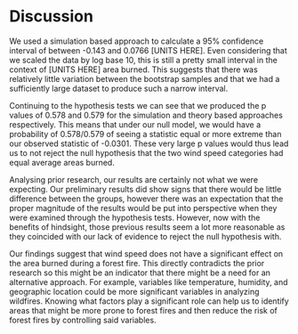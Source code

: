 # Discussion

We used a simulation based approach to calculate a 95% confidence interval of between -0.143 and 0.0766 [UNITS HERE]. Even considering that we scaled the data by log base 10, this is still a pretty small interval in the context of [UNITS HERE] area burned. This suggests that there was relatively little variation between the bootstrap samples and that we had a sufficiently large dataset to produce such a narrow interval. 

Continuing to the hypothesis tests we can see that we produced the p values of 0.578 and 0.579 for the simulation and theory based approaches respectively. This means that under our null model, we would have a probability of 0.578/0.579 of seeing a statistic equal or more extreme than our observed statistic of -0.0301. These very large p values would thus lead us to not reject the null hypothesis that the two wind speed categories had equal average areas burned. 

Analysing prior research, our results are certainly not what we were expecting. Our preliminary results did show signs that there would be little difference between the groups, however there was an expectation that the proper magnitude of the results would be put into perspective when they were examined through the hypothesis tests. However, now with the benefits of hindsight, those previous results seem a lot more reasonable as they coincided with our lack of evidence to reject the null hypothesis with.

Our findings suggest that wind speed does not have a significant effect on the area burned during a forest fire. This directly contradicts the prior research so this might be an indicator that there might be a need for an alternative approach. For example, variables like temperature, humidity, and geographic location could be more significant variables in analyzing wildfires. Knowing what factors play a significant role can help us to identify areas that might be more prone to forest fires and then reduce the risk of forest fires by controlling said variables.